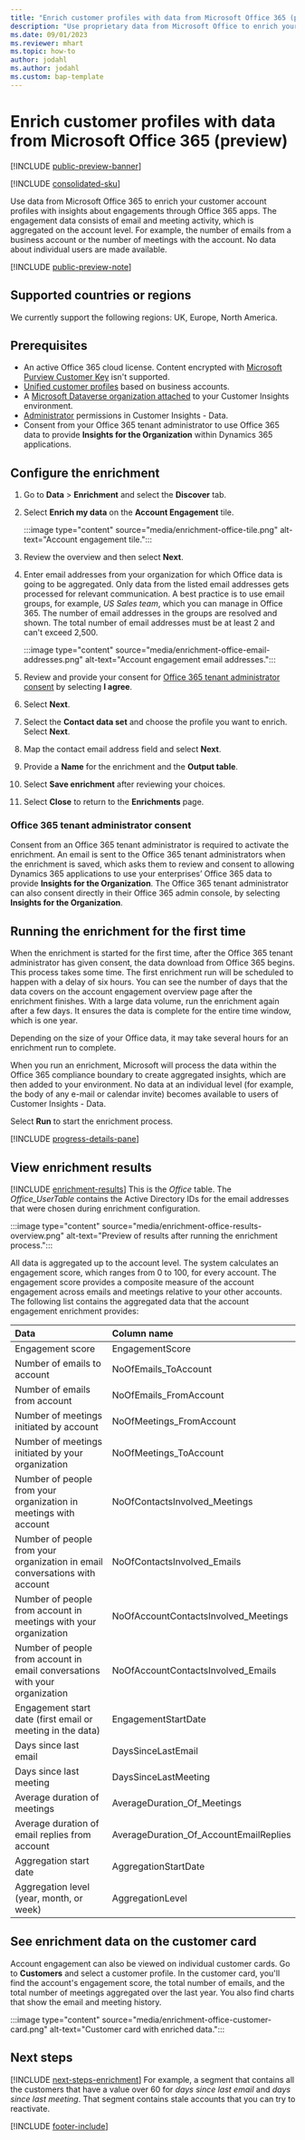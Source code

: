 ```yaml
---
title: "Enrich customer profiles with data from Microsoft Office 365 (preview)"
description: "Use proprietary data from Microsoft Office to enrich your customer profiles with engagement data."
ms.date: 09/01/2023
ms.reviewer: mhart
ms.topic: how-to
author: jodahl
ms.author: jodahl
ms.custom: bap-template
---
```


# Enrich customer profiles with data from Microsoft Office 365 (preview)

[!INCLUDE [public-preview-banner](../includes/public-preview-banner.md)]

[!INCLUDE [consolidated-sku](../includes/consolidated-sku.md)]

Use data from Microsoft Office 365 to enrich your customer account profiles with insights about engagements through Office 365 apps. The engagement data consists of email and meeting activity, which is aggregated on the account level. For example, the number of emails from a business account or the number of meetings with the account. No data about individual users are made available.

[!INCLUDE [public-preview-note](../includes/public-preview-note.md)]

## Supported countries or regions

We currently support the following regions: UK, Europe, North America.

## Prerequisites

- An active Office 365 cloud license. Content encrypted with [Microsoft Purview Customer Key](/microsoft-365/compliance/customer-key-overview) isn't supported.
- [Unified customer profiles](../customer-profiles.md) based on business accounts.
- A [Microsoft Dataverse organization attached](../create-environment.md#step-3-connect-to-microsoft-dataverse) to your Customer Insights environment.
- [Administrator](../permissions.md#admin) permissions in Customer Insights - Data.
- Consent from your Office 365 tenant administrator to use Office 365 data to provide **Insights for the Organization** within Dynamics 365 applications.

## Configure the enrichment

1. Go to **Data** > **Enrichment** and select the **Discover** tab.

1. Select **Enrich my data** on the **Account Engagement** tile.

   :::image type="content" source="media/enrichment-office-tile.png" alt-text="Account engagement tile.":::

1. Review the overview and then select **Next**.

1. Enter email addresses from your organization for which Office data is going to be aggregated. Only data from the listed email addresses gets processed for relevant communication. A best practice is to use email groups, for example, *US Sales team*, which you can manage in Office 365. The number of email addresses in the groups are resolved and shown. The total number of email addresses must be at least 2 and can't exceed 2,500.

   :::image type="content" source="media/enrichment-office-email-addresses.png" alt-text="Account engagement email addresses.":::

1. Review and provide your consent for [Office 365 tenant administrator consent](#office-365-tenant-administrator-consent) by selecting **I agree**.

1. Select **Next**.

1. Select the **Contact data set** and choose the profile you want to enrich. Select **Next**.

1. Map the contact email address field and select **Next**.

1. Provide a **Name** for the enrichment and the **Output table**.

1. Select **Save enrichment** after reviewing your choices.

1. Select **Close** to return to the **Enrichments** page.

### Office 365 tenant administrator consent

Consent from an Office 365 tenant administrator is required to activate the enrichment. An email is sent to the Office 365 tenant administrators when the enrichment is saved, which asks them to review and consent to allowing Dynamics 365 applications to use your enterprises’ Office 365 data to provide **Insights for the Organization**. The Office 365 tenant administrator can also consent directly in their Office 365 admin console, by selecting **Insights for the Organization**.

## Running the enrichment for the first time

When the enrichment is started for the first time, after the Office 365 tenant administrator has given consent, the data download from Office 365 begins. This process takes some time. The first enrichment run will be scheduled to happen with a delay of six hours. You can see the number of days that the data covers on the account engagement overview page after the enrichment finishes. With a large data volume, run the enrichment again after a few days. It ensures the data is complete for the entire time window, which is one year.

Depending on the size of your Office data, it may take several hours for an enrichment run to complete.

When you run an enrichment, Microsoft will process the data within the Office 365 compliance boundary to create aggregated insights, which are then added to your environment. No data at an individual level (for example, the body of any e-mail or calendar invite) becomes available to users of Customer Insights - Data.

Select **Run** to start the enrichment process.

[!INCLUDE [progress-details-pane](../includes/progress-details-pane.md)]

## View enrichment results

[!INCLUDE [enrichment-results](../includes/enrichment-results.md)] This is the *Office* table. The *Office_UserTable* contains the Active Directory IDs for the email addresses that were chosen during enrichment configuration.

:::image type="content" source="media/enrichment-office-results-overview.png" alt-text="Preview of results after running the enrichment process.":::

All data is aggregated up to the account level. The system calculates an engagement score, which ranges from 0 to 100, for every account. The engagement score provides a composite measure of the account engagement across emails and meetings relative to your other accounts. The following list contains the aggregated data that the account engagement enrichment provides:

| Data                                                                              | Column name                              |
| :-------------------------------------------------------------------------------- |:---------------------------------------- |
| Engagement score                                                                  |  EngagementScore                         |
| Number of emails to account                                                       |  NoOfEmails_ToAccount                    |
| Number of emails from account                                                     |  NoOfEmails_FromAccount                  |
| Number of meetings initiated by account                                           |  NoOfMeetings_FromAccount                |
| Number of meetings initiated by your organization                                 |  NoOfMeetings_ToAccount                  |
| Number of people from your organization in meetings with account                  |  NoOfContactsInvolved_Meetings           |
| Number of people from your organization in email conversations with account       |  NoOfContactsInvolved_Emails             |
| Number of people from account in meetings with your organization                  |  NoOfAccountContactsInvolved_Meetings    |
| Number of people from account in email conversations with your organization       |  NoOfAccountContactsInvolved_Emails      |
| Engagement start date (first email or meeting in the data)                        |  EngagementStartDate                     |
| Days since last email                                                             |  DaysSinceLastEmail                      |
| Days since last meeting                                                           |  DaysSinceLastMeeting                    |
| Average duration of meetings                                                      |  AverageDuration_Of_Meetings             |
| Average duration of email replies from account                                    |  AverageDuration_Of_AccountEmailReplies  |
| Aggregation start date                                                            |  AggregationStartDate                    |
| Aggregation level (year, month, or week)                                          |  AggregationLevel                        |

## See enrichment data on the customer card

Account engagement can also be viewed on individual customer cards. Go to **Customers** and select a customer profile. In the customer card, you'll find the account's engagement score, the total number of emails, and the total number of meetings aggregated over the last year. You also find charts that show the email and meeting history.

:::image type="content" source="media/enrichment-office-customer-card.png" alt-text="Customer card with enriched data.":::

## Next steps

[!INCLUDE [next-steps-enrichment](../includes/next-steps-enrichment.md)]
For example, a segment that contains all the customers that have a value over 60 for *days since last email* and *days since last meeting*. That segment contains stale accounts that you can try to reactivate.

[!INCLUDE [footer-include](../includes/footer-banner.md)]
